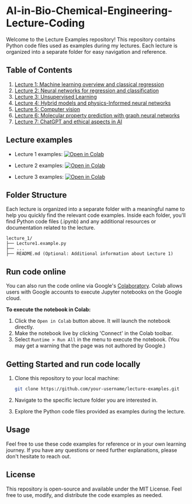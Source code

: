 # AI-in-Bio-Chemical-Engineering-Lecture-Coding

Welcome to the Lecture Examples repository! This repository contains Python code files used as examples during my lectures. Each lecture is organized into a separate folder for easy navigation and reference.

## Table of Contents

1. [Lecture 1: Machine learning overview and classical regression](https://github.com/process-intelligence-research/AI-in-Bio-Chemical-Engineering-Lecture-Coding/tree/main/Lecture%201)
2. [Lecture 2: Neural networks for regression and classification](https://github.com/process-intelligence-research/AI-in-Bio-Chemical-Engineering-Lecture-Coding/tree/main/Lecture%202)
3. [Lecture 3: Unsupervised Learning](https://github.com/process-intelligence-research/AI-in-Bio-Chemical-Engineering-Lecture-Coding/tree/main/Lecture%203)
4. [Lecture 4: Hybrid models and physics-Informed neural networks](https://github.com/process-intelligence-research/AI-in-Bio-Chemical-Engineering-Lecture-Coding/tree/main/Lecture%204)
5. [Lecture 5: Computer vision](https://github.com/process-intelligence-research/AI-in-Bio-Chemical-Engineering-Lecture-Coding/tree/main/Lecture%205)
6. [Lecture 6: Molecular property prediction with graph neural networks](https://github.com/process-intelligence-research/AI-in-Bio-Chemical-Engineering-Lecture-Coding/tree/main/Lecture%206)
7. [Lecture 7: ChatGPT and ethical aspects in AI](https://github.com/process-intelligence-research/AI-in-Bio-Chemical-Engineering-Lecture-Coding/tree/main/Lecture%207)

## Lecture examples

- Lecture 1 examples: [![Open in Colab](https://colab.research.google.com/assets/colab-badge.svg)](https://colab.research.google.com/github/process-intelligence-research/AI-in-Bio-Chemical-Engineering-Lecture-Coding/blob/main/Lecture%201/Lecture1_examples.ipynb)

- Lecture 2 examples: [![Open in Colab](https://colab.research.google.com/assets/colab-badge.svg)](https://colab.research.google.com/github/process-intelligence-research/AI-in-Bio-Chemical-Engineering-Lecture-Coding/blob/main/Lecture%202/Lecture2_example.ipynb)

- Lecture 3 examples: [![Open in Colab](https://colab.research.google.com/assets/colab-badge.svg)](https://colab.research.google.com/github/process-intelligence-research/AI-in-Bio-Chemical-Engineering-Lecture-Coding/blob/main/Lecture%203/lecture3_examples.ipynb)

## Folder Structure

Each lecture is organized into a separate folder with a meaningful name to help you quickly find the relevant code examples. Inside each folder, you'll find Python code files (.ipynb) and any additional resources or documentation related to the lecture.

   ```
lecture_1/
├── Lecture1.example.py
├── ...
├── README.md (Optional: Additional information about Lecture 1)
```

## Run code online

You can also run the code online via Google's [Colaboratory](https://research.google.com/colaboratory/). 
Colab allows users with Google accounts to execute Jupyter notebooks on the Google cloud. 

**To execute the notebook in Colab:**
1. Click the `Open in Colab` button above. It will launch the notebook directly.
2. Make the notebook live by clicking 'Connect' in the Colab toolbar. 
3. Select `Runtime > Run All` in the menu to execute the notebook. (You may get a warning that the page was not authored by Google.) 

## Getting Started and run code locally

1. Clone this repository to your local machine:

   ```bash
   git clone https://github.com/your-username/lecture-examples.git


2. Navigate to the specific lecture folder you are interested in.

3. Explore the Python code files provided as examples during the lecture.

## Usage
Feel free to use these code examples for reference or in your own learning journey. If you have any questions or need further explanations, please don't hesitate to reach out.

## License
This repository is open-source and available under the MIT License. Feel free to use, modify, and distribute the code examples as needed.
